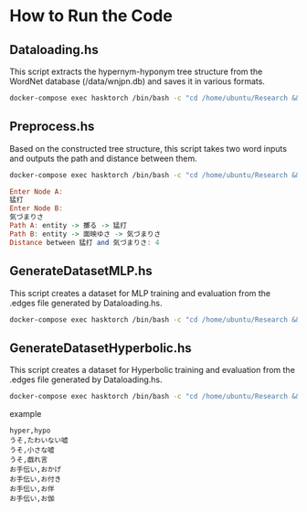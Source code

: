 # How to Run the Code
## Dataloading.hs
This script extracts the hypernym-hyponym tree structure from the WordNet database (/data/wnjpn.db) and saves it in various formats.
```bash
docker-compose exec hasktorch /bin/bash -c "cd /home/ubuntu/Research && stack run DataLoading" 
```

## Preprocess.hs
Based on the constructed tree structure, this script takes two word inputs and outputs the path and distance between them.
```bash
docker-compose exec hasktorch /bin/bash -c "cd /home/ubuntu/Research && stack run Preprocess"
```
```haskell
Enter Node A:
猛打
Enter Node B:
気づまりさ
Path A: entity -> 擲る -> 猛打
Path B: entity -> 面映ゆさ -> 気づまりさ
Distance between 猛打 and 気づまりさ: 4
```

## GenerateDatasetMLP.hs
This script creates a dataset for MLP training and evaluation from the .edges file generated by Dataloading.hs.
```bash
docker-compose exec hasktorch /bin/bash -c "cd /home/ubuntu/Research && stack run GenerateDatasetMLP"
```

## GenerateDatasetHyperbolic.hs
This script creates a dataset for Hyperbolic training and evaluation from the .edges file generated by Dataloading.hs.
```bash
docker-compose exec hasktorch /bin/bash -c "cd /home/ubuntu/Research && stack run GenerateDatasetHyperbolic"
```

example
```
hyper,hypo
うそ,たわいない嘘
うそ,小さな嘘
うそ,戯れ言
お手伝い,おかげ
お手伝い,お付き
お手伝い,お伴
お手伝い,お伽
```